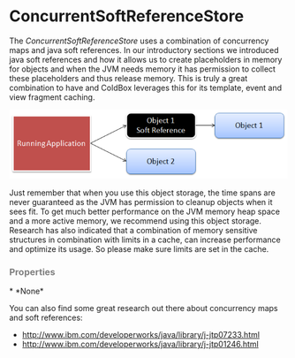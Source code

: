 # ConcurrentSoftReferenceStore

The *ConcurrentSoftReferenceStore* uses a combination of concurrency maps and java soft references. In our introductory sections we introduced java soft references and how it allows us to create placeholders in memory for objects and when the JVM needs memory it has permission to collect these placeholders and thus release memory. This is truly a great combination to have and ColdBox leverages this for its template, event and view fragment caching.

![](../images/cachebox_softreference.png)

Just remember that when you use this object storage, the time spans are never guaranteed as the JVM has permission to cleanup objects when it sees fit. To get much better performance on the JVM memory heap space and a more active memory, we recommend using this object storage. Research has also indicated that a combination of memory sensitive structures in combination with limits in a cache, can increase performance and optimize its usage. So please make sure limits are set in the cache.

<h3 style="color:grey">Properties</h3>
* *None*

You can also find some great research out there about concurrency maps and soft references:


* http://www.ibm.com/developerworks/java/library/j-jtp07233.html
* http://www.ibm.com/developerworks/java/library/j-jtp01246.html


